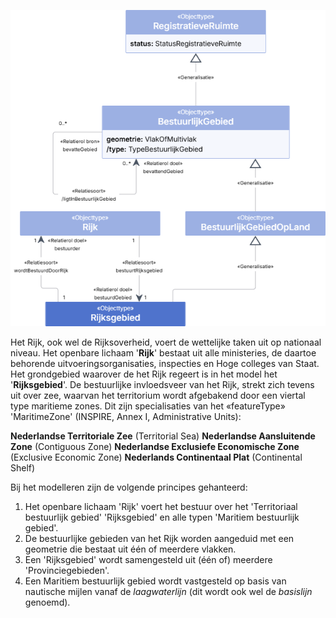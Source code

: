 ![Rijksgebied - detail](data/media/rijksgebied-detail.png "Rijksgebied - detail")

Het Rijk, ook wel de Rijksoverheid, voert de wettelijke taken uit op nationaal niveau. Het openbare lichaam '**Rijk**' bestaat uit alle ministeries, de daartoe behorende uitvoeringsorganisaties, inspecties en Hoge colleges van Staat. Het grondgebied waarover de het Rijk regeert is in het model het '**Rijksgebied**'. De bestuurlijke invloedsveer van het Rijk, strekt zich tevens uit over zee, waarvan het territorium wordt afgebakend door een viertal type maritieme zones. Dit zijn specialisaties van het «feature­Type» 'Maritime­Zone' (INSPIRE, Annex I, Administrative Units):

**Nederlandse Territoriale Zee** (Territorial Sea)
**Nederlandse Aansluitende Zone** (Contiguous Zone)
**Nederlandse Exclusiefe Economische Zone** (Exclusive Economic Zone)
**Nederlands Continentaal Plat** (Continental Shelf)

Bij het modelleren zijn de volgende principes gehanteerd:

1. Het openbare lichaam 'Rijk' voert het bestuur over het 'Territoriaal bestuurlijk gebied' 'Rijksgebied' en alle typen 'Maritiem bestuurlijk gebied'.
1. De bestuurlijke gebieden van het Rijk worden aangeduid met een geometrie die bestaat uit één of meerdere vlakken.
1. Een 'Rijksgebied' wordt samengesteld uit (één of) meerdere 'Provinciegebieden'.
1. Een Maritiem bestuurlijk gebied wordt vastgesteld op basis van nautische mijlen vanaf de *laagwaterlijn* (dit wordt ook wel de *basislijn* genoemd).
